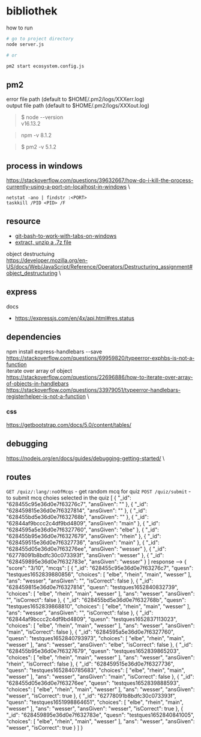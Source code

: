 bibliothek
===


how to run 
```bash
# go to project directory
node server.js

# or

pm2 start ecosystem.config.js
```

pm2
---
error file path (default to $HOME/.pm2/logs/XXXerr.log)  
output file path (default to $HOME/.pm2/logs/XXXout.log)


> $ node --version  
> v16.13.2

> npm -v
> 8.1.2

> $ pm2 -v
> 5.1.2

## process in windows 
<https://stackoverflow.com/questions/39632667/how-do-i-kill-the-process-currently-using-a-port-on-localhost-in-windows>  \

```
netstat -ano | findstr :<PORT>  
taskkill /PID <PID> /F
```


## resource 

- [git-bash-to-work-with-tabs-on-windows](https://stackoverflow.com/questions/20202269/set-up-git-bash-to-work-with-tabs-on-windows)
- [extract, unzip a .7z file](https://answers.microsoft.com/en-us/windows/forum/all/unable-to-install-7z-file/bd244e05-50c7-4420-936d-4a56d0375177)


object destructuing  
<https://developer.mozilla.org/en-US/docs/Web/JavaScript/Reference/Operators/Destructuring_assignment#object_destructuring>  \

## express

docs
- https://expressjs.com/en/4x/api.html#res.status


## dependencies 
npm install express-handlebars --save
<https://stackoverflow.com/questions/69959820/typeerror-exphbs-is-not-a-function>  \
iterate over array of object <https://stackoverflow.com/questions/22696886/how-to-iterate-over-array-of-objects-in-handlebars>  \
<https://stackoverflow.com/questions/33979051/typeerror-handlebars-registerhelper-is-not-a-function>  \
### css
https://getbootstrap.com/docs/5.0/content/tables/



## debugging 
<https://nodejs.org/en/docs/guides/debugging-getting-started/>  \



## routes 

`GET /quiz/:lang/:noOfMcqs` - get random mcq for quiz
`POST /quiz/submit` - to submit mcq choies selected in the quiz
[
    {
        "_id": "628455c95e36d0e7f63276c7",
        "ansGiven": ""
    },
    {
        "_id": "628459815e36d0e7f6327814",
        "ansGiven": ""
    },
    {
        "_id": "628455bd5e36d0e7f632768b",
        "ansGiven": ""
    },
    {
        "_id": "62844af9bccc2c4df9bd4809",
        "ansGiven": "main"
    },
    {
        "_id": "6284595a5e36d0e7f6327760",
        "ansGiven": "elbe"
    },
    {
        "_id": "628455b95e36d0e7f6327679",
        "ansGiven": "rhein"
    },
    {
        "_id": "628459515e36d0e7f6327736",
        "ansGiven": "main"
    },
    {
        "_id": "628455d05e36d0e7f63276ee",
        "ansGiven": "wesser"
    },
    {
        "_id": "62778091b8bdfc30c073393f",
        "ansGiven": "wesser"
    },
    {
        "_id": "628459895e36d0e7f632783e",
        "ansGiven": "wesser"
    }
]
response -->
{
    "score": "3/10",
    "mcqs": [
        {
            "_id": "628455c95e36d0e7f63276c7",
            "quesn": "testques1652839880856",
            "choices": [
                "elbe",
                "rhein",
                "main",
                "wesser"
            ],
            "ans": "wesser",
            "ansGiven": "",
            "isCorrect": false
        },
        {
            "_id": "628459815e36d0e7f6327814",
            "quesn": "testques1652840832739",
            "choices": [
                "elbe",
                "rhein",
                "main",
                "wesser"
            ],
            "ans": "wesser",
            "ansGiven": "",
            "isCorrect": false
        },
        {
            "_id": "628455bd5e36d0e7f632768b",
            "quesn": "testques1652839868810",
            "choices": [
                "elbe",
                "rhein",
                "main",
                "wesser"
            ],
            "ans": "wesser",
            "ansGiven": "",
            "isCorrect": false
        },
        {
            "_id": "62844af9bccc2c4df9bd4809",
            "quesn": "testques1652837113023",
            "choices": [
                "elbe",
                "rhein",
                "main",
                "wesser"
            ],
            "ans": "wesser",
            "ansGiven": "main",
            "isCorrect": false
        },
        {
            "_id": "6284595a5e36d0e7f6327760",
            "quesn": "testques1652840793973",
            "choices": [
                "elbe",
                "rhein",
                "main",
                "wesser"
            ],
            "ans": "wesser",
            "ansGiven": "elbe",
            "isCorrect": false
        },
        {
            "_id": "628455b95e36d0e7f6327679",
            "quesn": "testques1652839865203",
            "choices": [
                "elbe",
                "rhein",
                "main",
                "wesser"
            ],
            "ans": "wesser",
            "ansGiven": "rhein",
            "isCorrect": false
        },
        {
            "_id": "628459515e36d0e7f6327736",
            "quesn": "testques1652840785683",
            "choices": [
                "elbe",
                "rhein",
                "main",
                "wesser"
            ],
            "ans": "wesser",
            "ansGiven": "main",
            "isCorrect": false
        },
        {
            "_id": "628455d05e36d0e7f63276ee",
            "quesn": "testques1652839888593",
            "choices": [
                "elbe",
                "rhein",
                "main",
                "wesser"
            ],
            "ans": "wesser",
            "ansGiven": "wesser",
            "isCorrect": true
        },
        {
            "_id": "62778091b8bdfc30c073393f",
            "quesn": "testques1651998864651",
            "choices": [
                "elbe",
                "rhein",
                "main",
                "wesser"
            ],
            "ans": "wesser",
            "ansGiven": "wesser",
            "isCorrect": true
        },
        {
            "_id": "628459895e36d0e7f632783e",
            "quesn": "testques1652840841005",
            "choices": [
                "elbe",
                "rhein",
                "main",
                "wesser"
            ],
            "ans": "wesser",
            "ansGiven": "wesser",
            "isCorrect": true
        }
    ]
}